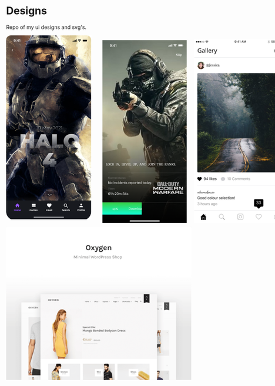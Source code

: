 # Designs
 Repo of my ui designs and svg's.
 

<div style="display:flex; width:100%; height:100%; justify-content:space-between; " ><img  style="margin-right:20px;" src="https://github.com/satish-rajnale/Designs/blob/main/png/Halo.png" width="250px" height="500px"/><img  style="margin:10px;" src="https://github.com/satish-rajnale/Designs/blob/main/png/cod.png" width="250px" height="500px"/><img  style="margin:10px;" src="https://github.com/satish-rajnale/Designs/blob/main/png/Feed.png" width="250px" height="500px"/></div>


<img alt="oxygen markup" src="https://github.com/satish-rajnale/Designs/blob/main/png/oxygen.png" width="100%" height="100%"/>




